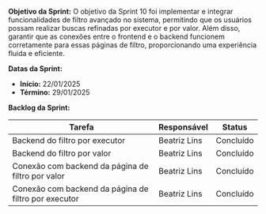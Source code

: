 
**Objetivo da Sprint:**
O objetivo da Sprint 10 foi implementar e integrar funcionalidades de filtro avançado no sistema, permitindo que os usuários possam realizar buscas refinadas por executor e por valor. Além disso, garantir que as conexões entre o frontend e o backend funcionem corretamente para essas páginas de filtro, proporcionando uma experiência fluida e eficiente.

**Datas da Sprint:**

- **Início:** 22/01/2025
- **Término:** 29/01/2025

**Backlog da Sprint:**

| Tarefa | Responsável | Status |
|--------|-------------|-----------------------|
| Backend do filtro por executor| Beatriz Lins | Concluído |
| Backend do filtro por valor| Beatriz Lins | Concluído |
| Conexão com backend da página de filtro por valor | Beatriz Lins | Concluído |
| Conexão com backend da página de filtro por executor | Beatriz Lins | Concluído |



